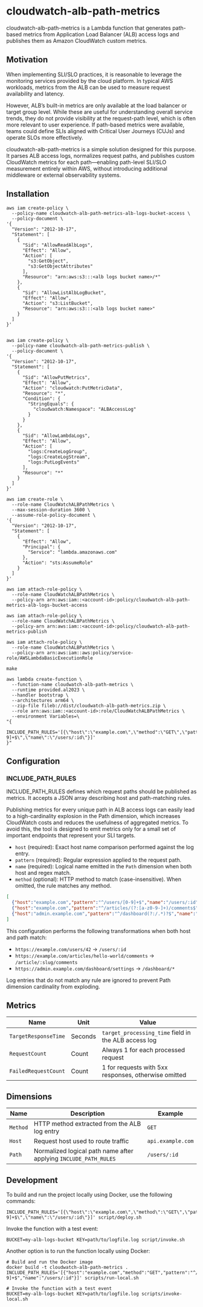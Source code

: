 # cloudwatch-alb-path-metrics

cloudwatch-alb-path-metrics is a Lambda function that generates path-based metrics from Application Load Balancer (ALB) access logs and publishes them as Amazon CloudWatch custom metrics.

## Motivation

When implementing SLI/SLO practices, it is reasonable to leverage the monitoring services provided by the cloud platform.
In typical AWS workloads, metrics from the ALB can be used to measure request availability and latency.

However, ALB’s built-in metrics are only available at the load balancer or target group level.
While these are useful for understanding overall service trends, they do not provide visibility at the request-path level, which is often more relevant to user experience.
If path-based metrics were available, teams could define SLIs aligned with Critical User Journeys (CUJs) and operate SLOs more effectively.

cloudwatch-alb-path-metrics is a simple solution designed for this purpose.
It parses ALB access logs, normalizes request paths, and publishes custom CloudWatch metrics for each path—enabling path-level SLI/SLO measurement entirely within AWS, without introducing additional middleware or external observability systems.

## Installation

```
aws iam create-policy \
  --policy-name cloudwatch-alb-path-metrics-alb-logs-bucket-access \
  --policy-document \
'{
  "Version": "2012-10-17",
  "Statement": [
    {
      "Sid": "AllowReadAlbLogs",
      "Effect": "Allow",
      "Action": [
        "s3:GetObject",
        "s3:GetObjectAttributes"
      ],
      "Resource": "arn:aws:s3:::<alb logs bucket name>/*"
    },
    {
      "Sid": "AllowListAlbLogBucket",
      "Effect": "Allow",
      "Action": "s3:ListBucket",
      "Resource": "arn:aws:s3:::<alb logs bucket name>"
    }
  ]
}'


aws iam create-policy \
  --policy-name cloudwatch-alb-path-metrics-publish \
  --policy-document \
'{
  "Version": "2012-10-17",
  "Statement": [
    {
      "Sid": "AllowPutMetrics",
      "Effect": "Allow",
      "Action": "cloudwatch:PutMetricData",
      "Resource": "*",
      "Condition": {
        "StringEquals": {
          "cloudwatch:Namespace": "ALBAccessLog"
        }
      }
    },
    {
      "Sid": "AllowLambdaLogs",
      "Effect": "Allow",
      "Action": [
        "logs:CreateLogGroup",
        "logs:CreateLogStream",
        "logs:PutLogEvents"
      ],
      "Resource": "*"
    }
  ]
}'

aws iam create-role \
  --role-name CloudWatchALBPathMetrics \
  --max-session-duration 3600 \
  --assume-role-policy-document \
'{
  "Version": "2012-10-17",
  "Statement": [
    {
      "Effect": "Allow",
      "Principal": {
        "Service": "lambda.amazonaws.com"
      },
      "Action": "sts:AssumeRole"
    }
  ]
}'

aws iam attach-role-policy \
  --role-name CloudWatchALBPathMetrics \
  --policy-arn arn:aws:iam::<account-id>:policy/cloudwatch-alb-path-metrics-alb-logs-bucket-access

aws iam attach-role-policy \
  --role-name CloudWatchALBPathMetrics \
  --policy-arn arn:aws:iam::<account-id>:policy/cloudwatch-alb-path-metrics-publish

aws iam attach-role-policy \
  --role-name CloudWatchALBPathMetrics \
  --policy-arn arn:aws:iam::aws:policy/service-role/AWSLambdaBasicExecutionRole

make

aws lambda create-function \
  --function-name cloudwatch-alb-path-metrics \
  --runtime provided.al2023 \
  --handler bootstrap \
  --architectures arm64 \
  --zip-file fileb://dist/cloudwatch-alb-path-metrics.zip \
  --role arn:aws:iam::<account-id>:role/CloudWatchALBPathMetrics \
  --environment Variables=\
"{
  INCLUDE_PATH_RULES='[{\"host\":\"example.com\",\"method":\"GET\",\"pattern\":\"^/users/[0-9]+$\",\"name\":\"/users/:id\"}]'
}"
```

## Configuration

### INCLUDE_PATH_RULES

INCLUDE_PATH_RULES defines which request paths should be published as metrics.
It accepts a JSON array describing host and path-matching rules.

Publishing metrics for every unique path in ALB access logs can easily lead to a high-cardinality explosion in the Path dimension,
which increases CloudWatch costs and reduces the usefulness of aggregated metrics.
To avoid this, the tool is designed to emit metrics only for a small set of important endpoints that represent your SLI targets.

- `host` (required): Exact host name comparison performed against the log entry.
- `pattern` (required): Regular expression applied to the request path.
- `name` (required): Logical name emitted in the `Path` dimension when both host and regex match.
- `method` (optional): HTTP method to match (case-insensitive). When omitted, the rule matches any method.

```json
[
  {"host":"example.com","pattern":"^/users/[0-9]+$","name":"/users/:id","method":"GET"},
  {"host":"example.com","pattern":"^/articles/(?:[a-z0-9-]+)/comments$","name":"/article/:slug/comments"},
  {"host":"admin.example.com","pattern":"^/dashboard(?:/.*)?$","name":"/dashboard/*","method":"POST"}
]
```

This configuration performs the following transformations when both host and path match:

- `https://example.com/users/42` → `/users/:id`
- `https://example.com/articles/hello-world/comments` → `/article/:slug/comments`
- `https://admin.example.com/dashboard/settings` → `/dashboard/*`

Log entries that do not match any rule are ignored to prevent Path dimension cardinality from exploding.

## Metrics

| Name | Unit | Value |
|------|------|-------|
| `TargetResponseTime` | Seconds | `target_processing_time` field in the ALB access log |
| `RequestCount` | Count | Always 1 for each processed request |
| `FailedRequestCount` | Count | 1 for requests with 5xx responses, otherwise omitted |

## Dimensions

| Name | Description | Example |
|------|-------------|---------|
| `Method` | HTTP method extracted from the ALB log entry | `GET` |
| `Host` | Request host used to route traffic | `api.example.com` |
| `Path` | Normalized logical path name after applying `INCLUDE_PATH_RULES` | `/users/:id` |

## Development

To build and run the project locally using Docker, use the following commands:
```
INCLUDE_PATH_RULES='[{\"host\":\"example.com\",\"method\":\"GET\",\"pattern\":\"^/users/[0-9]+$\",\"name\":\"/users/:id\"}]' script/deploy.sh
```

Invoke the function with a test event:
```
BUCKET=my-alb-logs-bucket KEY=path/to/logfile.log script/invoke.sh
```

Another option is to run the function locally using Docker:
```
# Build and run the Docker image
docker build -t cloudwatch-alb-path-metrics .
INCLUDE_PATH_RULES='[{"host":"example.com","method":"GET","pattern":"^/users/[0-9]+$","name":"/users/:id"}]' scripts/run-local.sh

# Invoke the function with a test event
BUCKET=my-alb-logs-bucket KEY=path/to/logfile.log scripts/invoke-local.sh
```
